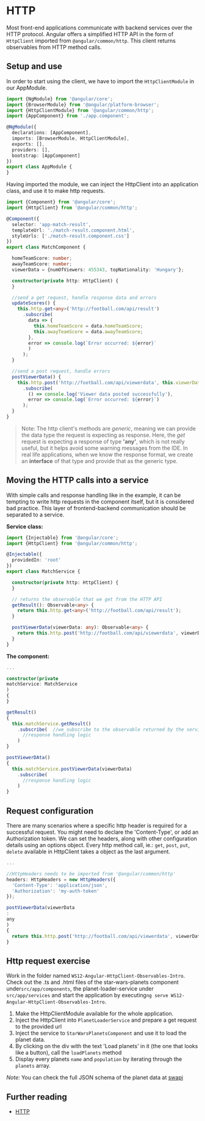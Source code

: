 [//]: # (TODO - Kiegészíteni // - Query params)

# HTTP

Most front-end applications communicate with backend services over the HTTP protocol. Angular offers a simplified HTTP
API in the form of `HttpClient` imported from `@angular/common/http`. This client returns observables from HTTP method
calls.

## Setup and use

In order to start using the client, we have to import the `HttpClientModule` in our AppModule.

```typescript
import {NgModule} from '@angular/core';
import {BrowserModule} from '@angular/platform-browser';
import {HttpClientModule} from '@angular/common/http';
import {AppComponent} from './app.component';

@NgModule({
  declarations: [AppComponent],
  imports: [BrowserModule, HttpClientModule],
  exports: [],
  providers: [],
  bootstrap: [AppComponent]
})
export class AppModule {
}
```

Having imported the module, we can inject the HttpClient into an application class, and use it to make http requests.

```typescript
import {Component} from '@angular/core';
import {HttpClient} from '@angular/common/http';

@Component({
  selector: 'app-match-result',
  templateUrl: './match-result.component.html',
  styleUrls: ['./match-result.component.css']
})
export class MatchComponent {

  homeTeamScore: number;
  awayTeamScore: number;
  viewerData = {numOfViewers: 455343, topNationality: 'Hungary'};

  constructor(private http: HttpClient) {
  }

  //send a get request, handle response data and errors
  updateScores() {
    this.http.get<any>('http://football.com/api/result')
      .subscribe(
        data => {
          this.homeTeamScore = data.homeTeamScore;
          this.awayTeamScore = data.awayTeamScore;
        },
        error => console.log(`Error occurred: ${error}`
        )
      );
  }

  //send a post request, handle errors
  postViewerData() {
    this.http.post('http://football.com/api/viewerdata', this.viewerData)
      .subscribe(
        () => console.log('Viewer data posted successfully'),
        error => console.log(`Error occurred: ${error}`)
      );
  }
}
```

> Note:
> The http client's methods are _generic_, meaning we can provide the data type the request is expecting
> as response. Here, the _get_ request is expecting a response of type __'any'__, which is not really useful,
> but it helps avoid some warning messages from the IDE. In real life applications, when we know the
> response format, we create an __interface__ of that type and provide that as the generic type.

## Moving the HTTP calls into a service

With simple calls and response handling like in the example, it can be tempting to write http requests in the component
itself, but it is considered bad practice. This layer of frontend-backend communication should be separated to a
service.

__Service class:__

```typescript
import {Injectable} from '@angular/core';
import {HttpClient} from '@angular/common/http';

@Injectable({
  providedIn: 'root'
})
export class MatchService {

  constructor(private http: HttpClient) {
  }

  // returns the observable that we get from the HTTP API
  getResult(): Observable<any> {
    return this.http.get<any>('http://football.com/api/result');
  }

  postViewerData(viewerData: any): Observable<any> {
    return this.http.post('http://football.com/api/viewerdata', viewerData);
  }
}
```

__The component:__

```typescript
...

constructor(private
matchService: MatchService
)
{
}

getResult()
{
  this.matchService.getResult()
    .subscribe(  //we subscribe to the observable returned by the service
      //response handling logic
    )
}

postViewerDAta()
{
  this.matchService.postViewerData(viewerData)
    .subscribe(
      //response handling logic
    )
}
```

## Request configuration

There are many scenarios where a specific http header is required for a successful request. You might need to declare
the 'Content-Type', or add an Authorization token. We can set the headers, along with other configuration details using
an options object. Every http method call, ie.: `get`, `post`, `put`, `delete` available in HttpClient takes a object as
the last argument.

```typescript
...

//HttpHeaders needs to be imported from '@angular/common/http'
headers: HttpHeaders = new HttpHeaders({
  'Content-Type': 'application/json',
  'Authorization': 'my-auth-token'
});

postViewerData(viewerData
:
any
)
{
  return this.http.post('http://football.com/api/viewerdata', viewerData, {headers: headers});
}

```

[//]: # (TODO - Feladatot átmásolni)

## Http request exercise

Work in the folder named `WS12-Angular-HttpClient-Observables-Intro`. Check out the .ts and .html files of the
star-wars-planets component under`src/app/components`, the planet-loader-service under `src/app/services` and start the
application by executing`ng serve WS12-Angular-HttpClient-Observables-Intro`.

1. Make the HttpClientModule available for the whole application.
2. Inject the HttpClient into `PlanetLoaderService` and prepare a get request to the provided url
3. Inject the service to `StarWarsPlanetsComponent` and use it to load the planet data.
4. By clicking on the div with the text 'Load planets' in it (the one that looks like a button), call the `loadPlanets`
   method
5. Display every planets `name` and `population` by iterating through the `planets` array.

_Note:_ You can check the full JSON schema of the planet data at [swapi](https://swapi.co/api/planets)

## Further reading

- [HTTP](https://angular.io/guide/http)
